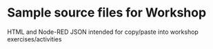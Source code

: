 # Sample source files for Workshop

HTML and Node-RED JSON intended for copy/paste into workshop exercises/activities
